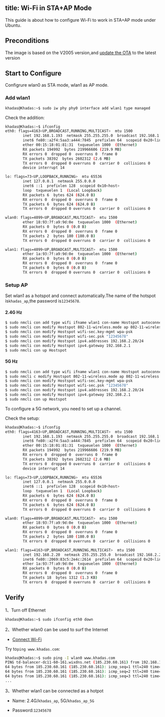 title: Wi-Fi in STA+AP Mode
---
This guide is about how to configure Wi-Fi to work in STA+AP mode under Ubuntu.

## Preconditions

The image is based on the V2005 version,and [update the OTA](/linux/vim3/UpgradeSystem.html) to the latest version

## Start to Configure

Configrure wlan0 as STA mode, wlan1 as AP mode.

### Add wlan1

```bash
khadas@Khadas:~$ sudo iw phy phy0 interface add wlan1 type managed
```

Check the addition:

```bash
khadas@Khadas:~$ ifconfig 
eth0: flags=4163<UP,BROADCAST,RUNNING,MULTICAST>  mtu 1500
        inet 192.168.1.193  netmask 255.255.255.0  broadcast 192.168.1.255
        inet6 fe80::a2f4:5aa3:a444:7845  prefixlen 64  scopeid 0x20<link>
        ether 00:15:18:01:81:31  txqueuelen 1000  (Ethernet)
        RX packets 194992  bytes 219966606 (219.9 MB)
        RX errors 0  dropped 0  overruns 0  frame 0
        TX packets 38392  bytes 2602312 (2.6 MB)
        TX errors 0  dropped 0 overruns 0  carrier 0  collisions 0
        device interrupt 14  

lo: flags=73<UP,LOOPBACK,RUNNING>  mtu 65536
        inet 127.0.0.1  netmask 255.0.0.0
        inet6 ::1  prefixlen 128  scopeid 0x10<host>
        loop  txqueuelen 1  (Local Loopback)
        RX packets 6  bytes 624 (624.0 B)
        RX errors 0  dropped 0  overruns 0  frame 0
        TX packets 6  bytes 624 (624.0 B)
        TX errors 0  dropped 0 overruns 0  carrier 0  collisions 0

wlan0: flags=4099<UP,BROADCAST,MULTICAST>  mtu 1500
        ether 18:93:7f:a9:9d:0e  txqueuelen 1000  (Ethernet)
        RX packets 0  bytes 0 (0.0 B)
        RX errors 0  dropped 0  overruns 0  frame 0
        TX packets 2  bytes 180 (180.0 B)
        TX errors 0  dropped 0 overruns 0  carrier 0  collisions 0

wlan1: flags=4099<UP,BROADCAST,MULTICAST>  mtu 1500
        ether 1a:93:7f:a9:9d:0e  txqueuelen 1000  (Ethernet)
        RX packets 0  bytes 0 (0.0 B)
        RX errors 0  dropped 0  overruns 0  frame 0
        TX packets 0  bytes 0 (0.0 B)
        TX errors 0  dropped 0 overruns 0  carrier 0  collisions 0
```

### Setup AP

Set wlan1 as a hotspot and connect automatically.The name of the hotspot is`khadas_ap`,the password is`12345678`.

#### 2.4G Hz

```bash
$ sudo nmcli con add type wifi ifname wlan1 con-name Hostspot autoconnect yes ssid khadas_ap
$ sudo nmcli con modify Hostspot 802-11-wireless.mode ap 802-11-wireless.band bg ipv4.method shared
$ sudo nmcli con modify Hostspot wifi-sec.key-mgmt wpa-psk
$ sudo nmcli con modify Hostspot wifi-sec.psk "12345678"
$ sudo nmcli con modify Hostspot ipv4.addresses 192.168.2.20/24
$ sudo nmcli con modify Hostspot ipv4.gateway 192.168.2.1
$ sudo nmcli con up Hostspot
```

#### 5G Hz

```sh
$ sudo nmcli con add type wifi ifname wlan1 con-name Hostspot autoconnect yes ssid khadas_ap
$ sudo nmcli c modify Hostspot 802-11-wireless.mode ap 802-11-wireless.band a 802-11-wireless.channel 149 802-11-wireless.powersave 2 ipv4.method shared
$ sudo nmcli con modify Hostspot wifi-sec.key-mgmt wpa-psk
$ sudo nmcli con modify Hostspot wifi-sec.psk "12345678"
$ sudo nmcli con modify Hostspot ipv4.addresses 192.168.2.20/24
$ sudo nmcli con modify Hostspot ipv4.gateway 192.168.2.1
$ sudo nmcli con up Hostspot
```

To configure a 5G network, you need to set up a channel.


Check the setup:

```bash
khadas@Khadas:~$ ifconfig
eth0: flags=4163<UP,BROADCAST,RUNNING,MULTICAST>  mtu 1500
        inet 192.168.1.193  netmask 255.255.255.0  broadcast 192.168.1.255
        inet6 fe80::a2f4:5aa3:a444:7845  prefixlen 64  scopeid 0x20<link>
        ether 00:15:18:01:81:31  txqueuelen 1000  (Ethernet)
        RX packets 194992  bytes 219966606 (219.9 MB)
        RX errors 0  dropped 0  overruns 0  frame 0
        TX packets 38392  bytes 2602312 (2.6 MB)
        TX errors 0  dropped 0 overruns 0  carrier 0  collisions 0
        device interrupt 14

lo: flags=73<UP,LOOPBACK,RUNNING>  mtu 65536
        inet 127.0.0.1  netmask 255.0.0.0
        inet6 ::1  prefixlen 128  scopeid 0x10<host>
        loop  txqueuelen 1  (Local Loopback)
        RX packets 6  bytes 624 (624.0 B)
        RX errors 0  dropped 0  overruns 0  frame 0
        TX packets 6  bytes 624 (624.0 B)
        TX errors 0  dropped 0 overruns 0  carrier 0  collisions 0

wlan0: flags=4099<UP,BROADCAST,MULTICAST>  mtu 1500
        ether 18:93:7f:a9:9d:0e  txqueuelen 1000  (Ethernet)
        RX packets 0  bytes 0 (0.0 B)
        RX errors 0  dropped 0  overruns 0  frame 0
        TX packets 2  bytes 180 (180.0 B)
        TX errors 0  dropped 0 overruns 0  carrier 0  collisions 0

wlan1: flags=4163<UP,BROADCAST,RUNNING,MULTICAST>  mtu 1500
        inet 192.168.2.20  netmask 255.255.255.0  broadcast 192.168.2.255
        inet6 fe80::2069:83c5:2e4c:2614  prefixlen 64  scopeid 0x20<link>
        ether 1a:93:7f:a9:9d:0e  txqueuelen 1000  (Ethernet)
        RX packets 0  bytes 0 (0.0 B)
        RX errors 0  dropped 0  overruns 0  frame 0
        TX packets 18  bytes 1312 (1.3 KB)
        TX errors 0  dropped 0 overruns 0  carrier 0  collisions 0
```

## Verify

1、Turn off Ethernet

```bash
khadas@Khadas:~$ sudo ifconfig eth0 down
```

2、Whether wlan0 can be used to surf the Internet

* [Connect Wi-Fi](/linux/vim3/Wifi.html)

Try to`ping www.khadas.com`:

```bash
khadas@Khadas:~$ sudo ping -I wlan0 www.khadas.com
PING td-balancer-dc11-60-161.wixdns.net (185.230.60.161) from 192.168.124.80 wlan0: 56(84) bytes of data.
64 bytes from 185.230.60.161 (185.230.60.161): icmp_seq=1 ttl=240 time=293 ms
64 bytes from 185.230.60.161 (185.230.60.161): icmp_seq=2 ttl=240 time=316 ms
64 bytes from 185.230.60.161 (185.230.60.161): icmp_seq=3 ttl=240 time=238 ms
...
```

3、Whether wlan1 can be connected as a hotpot

* Name: 2.4G/`khadas_ap`, 5G/`khadas_ap_5G`

* Password:`12345678`

